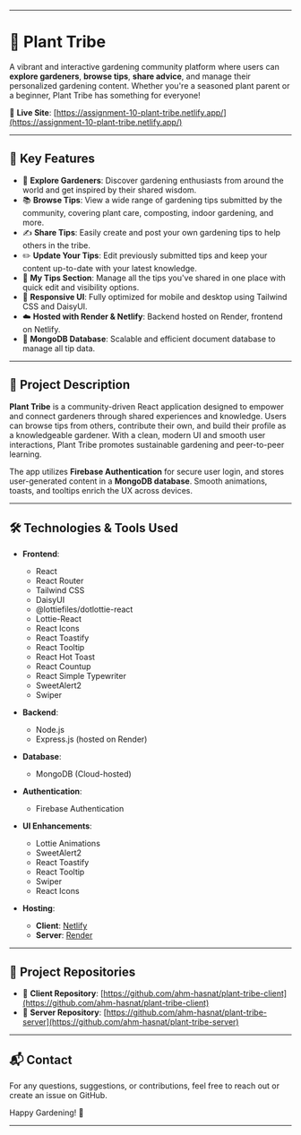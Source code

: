 

---

# 🌿 Plant Tribe

A vibrant and interactive gardening community platform where users can **explore gardeners**, **browse tips**, **share advice**, and manage their personalized gardening content. Whether you're a seasoned plant parent or a beginner, Plant Tribe has something for everyone!

🔗 **Live Site**: [https://assignment-10-plant-tribe.netlify.app/](https://assignment-10-plant-tribe.netlify.app/)

---

## 🚀 Key Features

* 🌱 **Explore Gardeners**: Discover gardening enthusiasts from around the world and get inspired by their shared wisdom.
* 📚 **Browse Tips**: View a wide range of gardening tips submitted by the community, covering plant care, composting, indoor gardening, and more.
* ✍️ **Share Tips**: Easily create and post your own gardening tips to help others in the tribe.
* ✏️ **Update Your Tips**: Edit previously submitted tips and keep your content up-to-date with your latest knowledge.
* 📂 **My Tips Section**: Manage all the tips you've shared in one place with quick edit and visibility options.
* 🔄 **Responsive UI**: Fully optimized for mobile and desktop using Tailwind CSS and DaisyUI.
* ☁️ **Hosted with Render & Netlify**: Backend hosted on Render, frontend on Netlify.
* 💾 **MongoDB Database**: Scalable and efficient document database to manage all tip data.

---

## 📖 Project Description

**Plant Tribe** is a community-driven React application designed to empower and connect gardeners through shared experiences and knowledge. Users can browse tips from others, contribute their own, and build their profile as a knowledgeable gardener. With a clean, modern UI and smooth user interactions, Plant Tribe promotes sustainable gardening and peer-to-peer learning.

The app utilizes **Firebase Authentication** for secure user login, and stores user-generated content in a **MongoDB database**. Smooth animations, toasts, and tooltips enrich the UX across devices.

---

## 🛠️ Technologies & Tools Used

* **Frontend**:

  * React
  * React Router
  * Tailwind CSS
  * DaisyUI
  * @lottiefiles/dotlottie-react
  * Lottie-React
  * React Icons
  * React Toastify
  * React Tooltip
  * React Hot Toast
  * React Countup
  * React Simple Typewriter
  * SweetAlert2
  * Swiper

* **Backend**:

  * Node.js
  * Express.js (hosted on Render)

* **Database**:

  * MongoDB (Cloud-hosted)

* **Authentication**:

  * Firebase Authentication

* **UI Enhancements**:

  * Lottie Animations
  * SweetAlert2
  * React Toastify
  * React Tooltip
  * Swiper
  * React Icons

* **Hosting**:

  * **Client**: [Netlify](https://assignment-10-plant-tribe.netlify.app/)
  * **Server**: [Render](https://render.com/)

---

## 📂 Project Repositories

* 🔗 **Client Repository**: [https://github.com/ahm-hasnat/plant-tribe-client](https://github.com/ahm-hasnat/plant-tribe-client)
* 🔗 **Server Repository**: [https://github.com/ahm-hasnat/plant-tribe-server](https://github.com/ahm-hasnat/plant-tribe-server)

---

## 📬 Contact

For any questions, suggestions, or contributions, feel free to reach out or create an issue on GitHub.

Happy Gardening! 🌻

---
